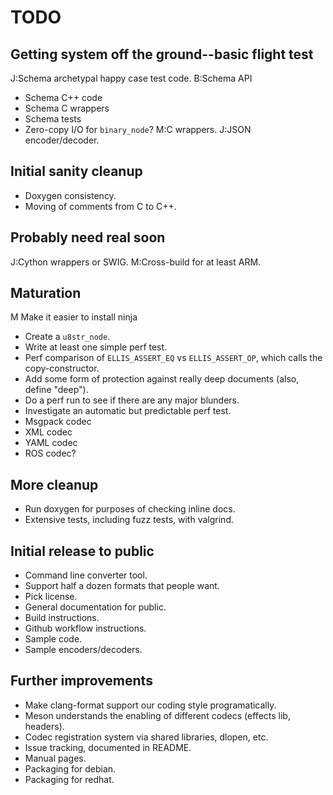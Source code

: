 # TODO

## Getting system off the ground--basic flight test

J:Schema archetypal happy case test code.
B:Schema API
* Schema C++ code
* Schema C wrappers
* Schema tests
* Zero-copy I/O for `binary_node`?
M:C wrappers.
J:JSON encoder/decoder.

## Initial sanity cleanup

* Doxygen consistency.
* Moving of comments from C to C++.

## Probably need real soon

J:Cython wrappers or SWIG.
M:Cross-build for at least ARM.

## Maturation

M Make it easier to install ninja
* Create a `u8str_node`.
* Write at least one simple perf test.
* Perf comparison of `ELLIS_ASSERT_EQ` vs `ELLIS_ASSERT_OP`, which calls the
  copy-constructor.
* Add some form of protection against really deep documents (also, define
  "deep").
* Do a perf run to see if there are any major blunders.
* Investigate an automatic but predictable perf test.
* Msgpack codec
* XML codec
* YAML codec
* ROS codec?

## More cleanup

* Run doxygen for purposes of checking inline docs.
* Extensive tests, including fuzz tests, with valgrind.

## Initial release to public

* Command line converter tool.
* Support half a dozen formats that people want.
* Pick license.
* General documentation for public.
* Build instructions.
* Github workflow instructions.
* Sample code.
* Sample encoders/decoders.

## Further improvements

* Make clang-format support our coding style programatically.
* Meson understands the enabling of different codecs (effects lib, headers).
* Codec registration system via shared libraries, dlopen, etc.
* Issue tracking, documented in README.
* Manual pages.
* Packaging for debian.
* Packaging for redhat.
